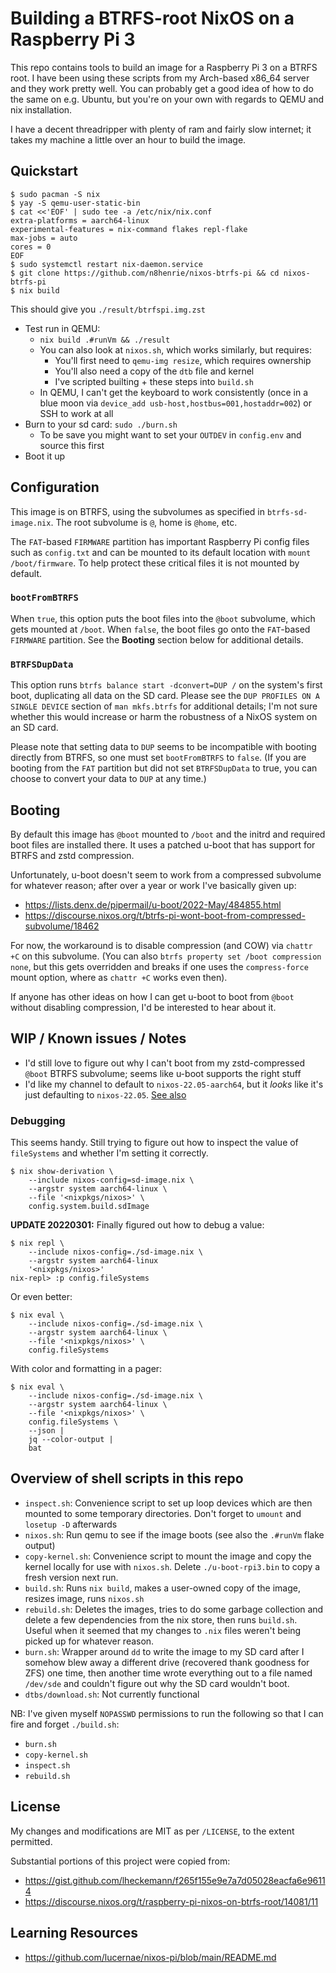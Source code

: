 # Building a BTRFS-root NixOS on a Raspberry Pi 3

This repo contains tools to build an image for a Raspberry Pi 3 on a BTRFS
root. I have been using these scripts from my Arch-based x86_64 server and they
work pretty well. You can probably get a good idea of how to do the same on
e.g. Ubuntu, but you're on your own with regards to QEMU and nix installation.

I have a decent threadripper with plenty of ram and fairly slow internet; it
takes my machine a little over an hour to build the image.

## Quickstart

```console
$ sudo pacman -S nix
$ yay -S qemu-user-static-bin
$ cat <<'EOF' | sudo tee -a /etc/nix/nix.conf
extra-platforms = aarch64-linux
experimental-features = nix-command flakes repl-flake
max-jobs = auto
cores = 0
EOF
$ sudo systemctl restart nix-daemon.service
$ git clone https://github.com/n8henrie/nixos-btrfs-pi && cd nixos-btrfs-pi
$ nix build
```

This should give you `./result/btrfspi.img.zst`

- Test run in QEMU:
    - `nix build .#runVm && ./result`
    - You can also look at `nixos.sh`, which works similarly, but requires:
        - You'll first need to `qemu-img resize`, which requires ownership
        - You'll also need a copy of the `dtb` file and kernel
        - I've scripted builting + these steps into `build.sh`
    - In QEMU, I can't get the keyboard to work consistently (once in a blue
      moon via `device_add usb-host,hostbus=001,hostaddr=002`) or SSH to work
      at all
- Burn to your sd card: `sudo ./burn.sh`
    - To be save you might want to set your `OUTDEV` in `config.env` and source
      this first
- Boot it up

## Configuration

This image is on BTRFS, using the subvolumes as specified in
`btrfs-sd-image.nix`. The root subvolume is `@`, home is `@home`, etc.

The `FAT`-based `FIRMWARE` partition has important Raspberry Pi config files
such as `config.txt` and can be mounted to its default location with `mount
/boot/firmware`. To help protect these critical files it is not mounted by
default.

### `bootFromBTRFS`

When `true`, this option puts the boot files into the `@boot` subvolume, which
gets mounted at `/boot`. When `false`, the boot files go onto the `FAT`-based
`FIRMWARE` partition. See the **Booting** section below for additional details.

### `BTRFSDupData`

This option runs `btrfs balance start -dconvert=DUP /` on the system's first
boot, duplicating all data on the SD card. Please see the `DUP PROFILES ON A
SINGLE DEVICE` section of `man mkfs.btrfs` for additional details; I'm not sure
whether this would increase or harm the robustness of a NixOS system on an SD
card.

Please note that setting data to `DUP` seems to be incompatible with booting
directly from BTRFS, so one must set `bootFromBTRFS` to `false`. (If you are
booting from the `FAT` partition but did not set `BTRFSDupData` to true, you
can choose to convert your data to `DUP` at any time.)

## Booting

By default this image has `@boot` mounted to `/boot` and the initrd and
required boot files are installed there. It uses a patched u-boot that has
support for BTRFS and zstd compression.

Unfortunately, u-boot doesn't seem to work from a compressed subvolume for
whatever reason; after over a year or work I've basically given up:

- <https://lists.denx.de/pipermail/u-boot/2022-May/484855.html>
- <https://discourse.nixos.org/t/btrfs-pi-wont-boot-from-compressed-subvolume/18462>

For now, the workaround is to disable compression (and COW) via `chattr +C` on
this subvolume. (You can also `btrfs property set /boot compression none`, but
this gets overridden and breaks if one uses the `compress-force` mount option,
where as `chattr +C` works even then).

If anyone has other ideas on how I can get u-boot to boot from `@boot` without
disabling compression, I'd be interested to hear about it.

## WIP / Known issues / Notes

- I'd still love to figure out why I can't boot from my zstd-compressed `@boot`
  BTRFS subvolume; seems like u-boot supports the right stuff
- I'd like my channel to default to `nixos-22.05-aarch64`, but it *looks* like
  it's just defaulting to `nixos-22.05`. [See
  also](https://discourse.nixos.org/t/can-i-create-an-sdimage-with-a-preconfigured-default-channel/19593)

### Debugging

This seems handy. Still trying to figure out how to inspect the value of
`fileSystems` and whether I'm setting it correctly.

```console
$ nix show-derivation \
    --include nixos-config=sd-image.nix \
    --argstr system aarch64-linux \
    --file '<nixpkgs/nixos>' \
    config.system.build.sdImage
```

**UPDATE 20220301:** Finally figured out how to debug a value:


```console
$ nix repl \
    --include nixos-config=./sd-image.nix \
    --argstr system aarch64-linux
    '<nixpkgs/nixos>'
nix-repl> :p config.fileSystems
```

Or even better:

```console
$ nix eval \
    --include nixos-config=./sd-image.nix \
    --argstr system aarch64-linux \
    --file '<nixpkgs/nixos>' \
    config.fileSystems
```

With color and formatting in a pager:

```console
$ nix eval \
    --include nixos-config=./sd-image.nix \
    --argstr system aarch64-linux \
    --file '<nixpkgs/nixos>' \
    config.fileSystems \
    --json |
    jq --color-output |
    bat
```

## Overview of shell scripts in this repo

- `inspect.sh`: Convenience script to set up loop devices which are then
  mounted to some temporary directories. Don't forget to `umount` and `losetup
  -D` afterwards
- `nixos.sh`: Run qemu to see if the image boots (see also the `.#runVm` flake
  output)
- `copy-kernel.sh`: Convenience script to mount the image and copy the kernel
  locally for use with `nixos.sh`. Delete `./u-boot-rpi3.bin` to copy a fresh
  version next run.
- `build.sh`: Runs `nix build`, makes a user-owned copy of the image, resizes
  image, runs `nixos.sh`
- `rebuild.sh`: Deletes the images, tries to do some garbage collection and
  delete a few dependencies from the nix store, then runs `build.sh`. Useful
  when it seemed that my changes to `.nix` files weren't being picked up for
  whatever reason.
- `burn.sh`: Wrapper around `dd` to write the image to my SD card after I
  somehow blew away a different drive (recovered thank goodness for ZFS) one
  time, then another time wrote everything out to a file named `/dev/sde` and
  couldn't figure out why the SD card wouldn't boot.
- `dtbs/download.sh`: Not currently functional

NB: I've given myself `NOPASSWD` permissions to run the following so that I can
fire and forget `./build.sh`:

- `burn.sh`
- `copy-kernel.sh`
- `inspect.sh`
- `rebuild.sh`

## License

My changes and modifications are MIT as per `/LICENSE`, to the extent
permitted.

Substantial portions of this project were copied from:

- <https://gist.github.com/lheckemann/f265f155e9e7a7d05028eacfa6e96114>
- <https://discourse.nixos.org/t/raspberry-pi-nixos-on-btrfs-root/14081/11>

## Learning Resources

- https://github.com/lucernae/nixos-pi/blob/main/README.md
